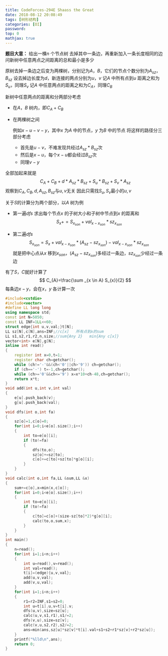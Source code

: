 ```yaml
---
title: CodeForces-294E Shaass the Great
date: 2018-08-12 20:08:49
tags: [树形结构]
categories: [OI]
password:
top: 0
mathjax: true
---
```

**题目大意：**
给出一棵*n* 个节点树
去掉其中一条边，再重新加入一条长度相同的边
问新树中任意两点之间距离的总和最小是多少 


原树去掉一条边之后变为两棵树，分别记为*A*，*B*，它们的节点个数分别为$A_{sz}$，$B_{sz}$
设去掉边长度为*d*，新连接的两点分别为*u*，*v*
记*A* 中所有点到*u* 距离之和为$S_{u}$，同理$S_{v}$
记*A* 中任意两点的距离之和为$C_{A}$，同理$C_{B}$

新树中任意两点的距离和分两部分考虑
- 在*A*，*B* 树内，即$C_{A}+C_{B}$
- 在两棵树之间

  例如$x-u-v-y$，其中*x* 为*A* 中的节点，*y* 为*B* 中的节点
  将这样的路径分三部分考虑

  - 首先是$u-v$，不难发现共经过$A_{sz}*B_{sz}$次
  - 然后是$x-u$，每个$x-u$都会经过$B_{sz}$次
  - 同理$v-y$

全部加起来就是
$$
C_{A}+C_{B}+d*A_{sz}*B_{sz}+S_{u}*B_{sz}+S_{v}*A_{sz}
$$
观察到$C_{A},C_{B},d,A_{sz},B_{sz}$与$u,v$无关
因此只需找$S_{u},S_{v}$最小的$u,v$

关于$S$的计算分为两个部分，以*A* 树为例

- 第一遍*dfs* 求出每个节点*x* 的子树大小和子树中节点到*x* 的距离和
$$
S_{x}+=S_{x_{son}}+val_{x-x_{son}}*sz_{x_{son}}
$$

- 第二遍*dfs* 
$$
S_{x_{son}}=S_{x}+val_{x-x_{son}}*\left (A_{sz}-sz_{x_{son}}  \right )-val_{x-x_{son}}*sz_{x_{son}}
$$
​	就是把中心点从*x* 移到$x_{son}$，$\left (A_{sz}-sz_{x_{son}}  \right )$多经过一条边，$sz_{x_{son}}$少经过一条边

有了$S$，$C$就好计算了
$$
C_{A}=\frac{\sum _{x \in A} S_{x}}{2}
$$
每条边$x-y$，会在*x*，*y* 各计算一次
<!--more-->
```c++
#include<cstdio>
#include<vector>
#define LL long long
using namespace std;
const int N=5050;
const LL INF=1LL<<60;
struct edge{int u,v,val;}t[N];
LL sz[N],c[N],ans=INF;//c[x]   所有点到x的sum
LL s1,s2,r1,r2,n,size;//sum{Any 2}   min{Any c[x]}
vector<int> e[N],g[N];
inline int read()
{
    register int x=0,t=1;
    register char ch=getchar();
    while (ch!='-'&&(ch<'0'||ch>'9')) ch=getchar();
    if (ch=='-') t=-1,ch=getchar();
    while (ch>='0'&&ch<='9') x=x*10+ch-48,ch=getchar();
    return x*t;
}
void add(int u,int v,int val)
{
    e[u].push_back(v);
    g[u].push_back(val);
}
void dfs(int o,int fa)
{
    sz[o]=1,c[o]=0;
    for(int i=0;i<e[o].size();i++)
    {
        int to=e[o][i];
        if (to!=fa)
        {
            dfs(to,o);
            sz[o]+=sz[to];
            c[o]+=c[to]+sz[to]*g[o][i];    
        }
    }
}
void calc(int o,int fa,LL &sum,LL &x)
{
    sum+=c[o],x=min(x,c[o]);
    for(int i=0;i<e[o].size();i++)
    {
        int to=e[o][i];
        if (to!=fa)
        {
            c[to]=c[o]+(size-sz[to]*2)*g[o][i];
            calc(to,o,sum,x);
        }
    }
}
int main()
{
    n=read();
    for(int i=1;i<n;i++) 
    {
        int u=read(),v=read();
        int val=read();
        t[i]=(edge){u,v,val};
        add(u,v,val);
        add(v,u,val);
    }
    for(int i=1;i<n;i++)
    {
        r1=r2=INF,s1=s2=0;
        int u=t[i].u,v=t[i].v;
        dfs(u,v),size=sz[u];
        calc(u,v,s1,r1),s1/=2;
        dfs(v,u),size=sz[v];
        calc(v,u,s2,r2),s2/=2;
        ans=min(ans,sz[u]*sz[v]*t[i].val+s1+s2+r1*sz[v]+r2*sz[u]);
    }
    printf("%lld\n",ans);
    return 0;
}
```


